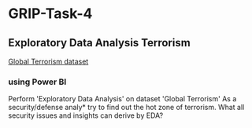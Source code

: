 # GRIP-Task-4
## Exploratory Data Analysis Terrorism 

[Global Terrorism dataset](https://bit.ly/2TK5Xn5)
### using Power BI
Perform 'Exploratory Data Analysis' on dataset 'Global Terrorism'
As a security/defense analy* try to find out the hot zone of terrorism.
What all security issues and insights can derive by EDA?
